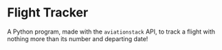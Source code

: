 # Flight Tracker

A Python program, made with the `aviationstack` API, to track a flight with nothing more than its number and departing date!
